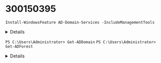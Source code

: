 # 300150395

```Install-WindowsFeature AD-Domain-Services -IncludeManagementTools```

<details>
```powershell
Success Restart Needed Exit Code      Feature Result
------- -------------- ---------      --------------
True    No             Success        {Active Directory Domain Services, Group P...
```
</details>

```PS C:\Users\Administrator> Get-ADDomain```
```PS C:\Users\Administrator> Get-ADForest```

<details>
```powershell

AllowedDNSSuffixes                 : {}
ChildDomains                       : {}
ComputersContainer                 : CN=Computers,DC=DC300150395-00,DC=local
DeletedObjectsContainer            : CN=Deleted Objects,DC=DC300150395-00,DC=local
DistinguishedName                  : DC=DC300150395-00,DC=local
DNSRoot                            : DC300150395-00.local
DomainControllersContainer         : OU=Domain Controllers,DC=DC300150395-00,DC=local
DomainMode                         : Windows2016Domain
DomainSID                          : S-1-5-21-447135690-91861430-3213525697
ForeignSecurityPrincipalsContainer : CN=ForeignSecurityPrincipals,DC=DC300150395-00,DC=l
                                     ocal
Forest                             : DC300150395-00.local
InfrastructureMaster               : DC300150395.DC300150395-00.local
LastLogonReplicationInterval       :
LinkedGroupPolicyObjects           : {CN={31B2F340-016D-11D2-945F-00C04FB984F9},CN=Polic
                                     ies,CN=System,DC=DC300150395-00,DC=local}
LostAndFoundContainer              : CN=LostAndFound,DC=DC300150395-00,DC=local
ManagedBy                          :
Name                               : DC300150395-00
NetBIOSName                        : DC300150395-00
ObjectClass                        : domainDNS
ObjectGUID                         : da0b7949-9036-4132-963a-6a7646a9c2df
ParentDomain                       :
PDCEmulator                        : DC300150395.DC300150395-00.local
PublicKeyRequiredPasswordRolling   : True
QuotasContainer                    : CN=NTDS Quotas,DC=DC300150395-00,DC=local
ReadOnlyReplicaDirectoryServers    : {}
ReplicaDirectoryServers            : {DC300150395.DC300150395-00.local}
RIDMaster                          : DC300150395.DC300150395-00.local
SubordinateReferences              : {DC=ForestDnsZones,DC=DC300150395-00,DC=local,
                                     DC=DomainDnsZones,DC=DC300150395-00,DC=local,
                                     CN=Configuration,DC=DC300150395-00,DC=local}
SystemsContainer                   : CN=System,DC=DC300150395-00,DC=local
UsersContainer                     : CN=Users,DC=DC300150395-00,DC=local


---------------------------------------------------------------------------------------------
ApplicationPartitions : {DC=ForestDnsZones,DC=DC300150395-00,DC=local,
                        DC=DomainDnsZones,DC=DC300150395-00,DC=local}
CrossForestReferences : {}
DomainNamingMaster    : DC300150395.DC300150395-00.local
Domains               : {DC300150395-00.local}
ForestMode            : Windows2016Forest
GlobalCatalogs        : {DC300150395.DC300150395-00.local}
Name                  : DC300150395-00.local
PartitionsContainer   : CN=Partitions,CN=Configuration,DC=DC300150395-00,DC=local
RootDomain            : DC300150395-00.local
SchemaMaster          : DC300150395.DC300150395-00.local
Sites                 : {Default-First-Site-Name}
SPNSuffixes           : {}
UPNSuffixes           : {}

</details>
